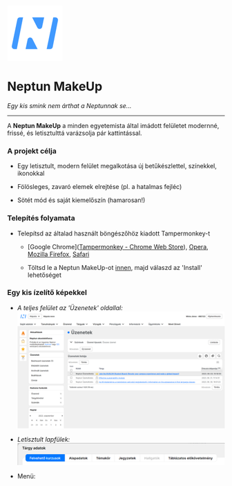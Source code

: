 ![](nmu.svg)

# Neptun MakeUp

*Egy kis smink nem árthat a Neptunnak se...*

---

A **Neptun MakeUp** a minden egyetemista által imádott felületet modernné, frissé, és letisztulttá varázsolja pár kattintással.

### A projekt célja

- Egy letisztult, modern felület megalkotása új betűkészlettel, színekkel, ikonokkal

- Fölösleges, zavaró elemek elrejtése (pl. a hatalmas fejléc)

- Sötét mód és saját kiemelőszín (hamarosan!)

### Telepítés folyamata

- Telepítsd az általad használt böngészőhöz kiadott Tampermonkey-t
  
  - [Google Chrome]([Tampermonkey - Chrome Web Store](https://chrome.google.com/webstore/detail/tampermonkey/dhdgffkkebhmkfjojejmpbldmpobfkfo)), [Opera](https://addons.opera.com/en/extensions/details/tampermonkey-beta/), [Mozilla Firefox](https://addons.mozilla.org/en-US/firefox/addon/tampermonkey/), [Safari](https://apps.apple.com/us/app/tampermonkey/id1482490089)
  
  - Töltsd le a Neptun MakeUp-ot [innen](), majd válaszd az 'Install' lehetőséget

### Egy kis ízelítő képekkel

- *A teljes felület az 'Üzenetek' oldallal:*
  !["Teljes felület"](screenshots/teljes-ui.png)

- *Letisztult lapfülek:*
  !["Lapfülek"](screenshots/tabcontrol.png)

- Menü:
   


